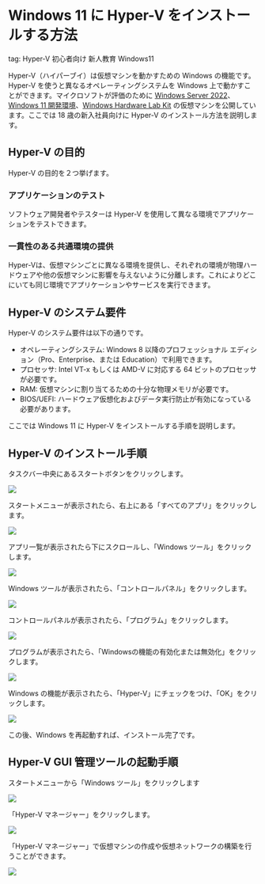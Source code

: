 # Windows 11 に Hyper-V をインストールする方法
tag: Hyper-V 初心者向け 新人教育 Windows11

Hyper-V（ハイパーブイ）は仮想マシンを動かすための Windows の機能です。Hyper-V を使うと異なるオペレーティングシステムを Windows 上で動かすことができます。マイクロソフトが評価のために [Windows Server 2022](https://www.microsoft.com/ja-jp/evalcenter/download-windows-server-2022)、[Windows 11 開発環境](https://developer.microsoft.com/ja-jp/windows/downloads/virtual-machines/)、[Windows Hardware Lab Kit](https://learn.microsoft.com/ja-jp/windows-hardware/test/hlk/) の仮想マシンを公開しています。ここでは 18 歳の新入社員向けに Hyper-V のインストール方法を説明します。

## Hyper-V の目的
Hyper-V の目的を２つ挙げます。

### アプリケーションのテスト
ソフトウェア開発者やテスターは Hyper-V を使用して異なる環境でアプリケーションをテストできます。

### 一貫性のある共通環境の提供
Hyper-Vは、仮想マシンごとに異なる環境を提供し、それぞれの環境が物理ハードウェアや他の仮想マシンに影響を与えないように分離します。これによりどこにいても同じ環境でアプリケーションやサービスを実行できます。

## Hyper-V のシステム要件
Hyper-V のシステム要件は以下の通りです。

- オペレーティングシステム: Windows 8 以降のプロフェッショナル エディション（Pro、Enterprise、または Education）で利用できます。
- プロセッサ: Intel VT-x もしくは AMD-V に対応する 64 ビットのプロセッサが必要です。
- RAM: 仮想マシンに割り当てるための十分な物理メモリが必要です。
- BIOS/UEFI: ハードウェア仮想化およびデータ実行防止が有効になっている必要があります。

ここでは Windows 11 に Hyper-V をインストールする手順を説明します。

## Hyper-V のインストール手順

タスクバー中央にあるスタートボタンをクリックします。

![](113.png)

スタートメニューが表示されたら、右上にある「すべてのアプリ」をクリックします。

![](221.png)

アプリ一覧が表示されたら下にスクロールし、「Windows ツール」をクリックします。

![](223.png)

Windows ツールが表示されたら、「コントロールパネル」をクリックします。

![](235.png)

コントロールパネルが表示されたら、「プログラム」をクリックします。

![](237.png)

プログラムが表示されたら、「Windowsの機能の有効化または無効化」をクリックします。

![](239.png)

Windows の機能が表示されたら、「Hyper-V」にチェックをつけ、「OK」をクリックします。

![](241.png)

この後、Windows を再起動すれば、インストール完了です。

## Hyper-V GUI 管理ツールの起動手順

スタートメニューから「Windows ツール」をクリックします

![](223.png)

「Hyper-V マネージャー」をクリックします。

![](243.png)

「Hyper-V マネージャー」で仮想マシンの作成や仮想ネットワークの構築を行うことができます。

![](245.png)
